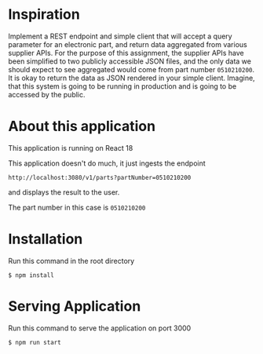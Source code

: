 # Inspiration

Implement a REST endpoint and simple client that will accept a query parameter for an electronic part, and return data aggregated from various supplier APIs. For the purpose of this assignment, the supplier APIs have been simplified to two publicly accessible JSON files, and the only data we should expect to see aggregated would come from part number `0510210200`. It is okay to return the data as JSON rendered in your simple client. Imagine, that this system is going to be running in production and is going to be accessed by the public. 

# About this application

This application is running on React 18

This application doesn't do much, it just ingests the endpoint

`http://localhost:3080/v1/parts?partNumber=0510210200`

and displays the result to the user.

The part number in this case is `0510210200`


# Installation

Run this command in the root directory

```
$ npm install
```

# Serving Application

Run this command to serve the application on port 3000

```
$ npm run start
```


